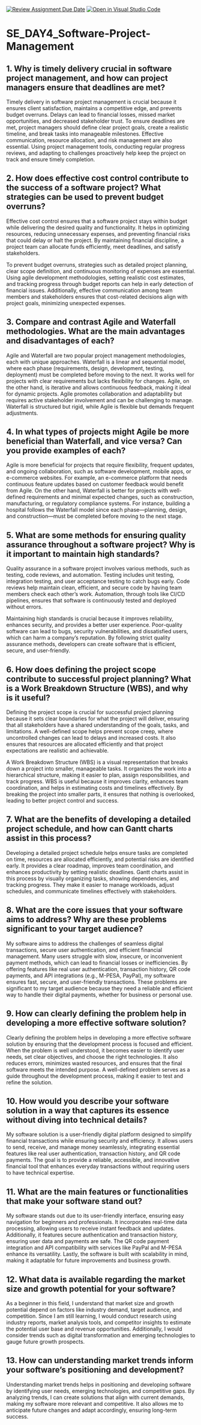 [![Review Assignment Due Date](https://classroom.github.com/assets/deadline-readme-button-22041afd0340ce965d47ae6ef1cefeee28c7c493a6346c4f15d667ab976d596c.svg)](https://classroom.github.com/a/9pw6JKcu)
[![Open in Visual Studio Code](https://classroom.github.com/assets/open-in-vscode-2e0aaae1b6195c2367325f4f02e2d04e9abb55f0b24a779b69b11b9e10269abc.svg)](https://classroom.github.com/online_ide?assignment_repo_id=18536884&assignment_repo_type=AssignmentRepo)
# SE_DAY4_Software-Project-Management
## 1. Why is timely delivery crucial in software project management, and how can project managers ensure that deadlines are met?
Timely delivery in software project management is crucial because it ensures client satisfaction, maintains a competitive edge, and prevents budget overruns. Delays can lead to financial losses, missed market opportunities, and decreased stakeholder trust. To ensure deadlines are met, project managers should define clear project goals, create a realistic timeline, and break tasks into manageable milestones. Effective communication, resource allocation, and risk management are also essential. Using project management tools, conducting regular progress reviews, and adapting to challenges proactively help keep the project on track and ensure timely completion.


## 2. How does effective cost control contribute to the success of a software project? What strategies can be used to prevent budget overruns?
Effective cost control ensures that a software project stays within budget while delivering the desired quality and functionality. It helps in optimizing resources, reducing unnecessary expenses, and preventing financial risks that could delay or halt the project. By maintaining financial discipline, a project team can allocate funds efficiently, meet deadlines, and satisfy stakeholders.

To prevent budget overruns, strategies such as detailed project planning, clear scope definition, and continuous monitoring of expenses are essential. Using agile development methodologies, setting realistic cost estimates, and tracking progress through budget reports can help in early detection of financial issues. Additionally, effective communication among team members and stakeholders ensures that cost-related decisions align with project goals, minimizing unexpected expenses.

## 3. Compare and contrast Agile and Waterfall methodologies. What are the main advantages and disadvantages of each?
Agile and Waterfall are two popular project management methodologies, each with unique approaches. Waterfall is a linear and sequential model, where each phase (requirements, design, development, testing, deployment) must be completed before moving to the next. It works well for projects with clear requirements but lacks flexibility for changes. Agile, on the other hand, is iterative and allows continuous feedback, making it ideal for dynamic projects. Agile promotes collaboration and adaptability but requires active stakeholder involvement and can be challenging to manage. Waterfall is structured but rigid, while Agile is flexible but demands frequent adjustments.

## 4. In what types of projects might Agile be more beneficial than Waterfall, and vice versa? Can you provide examples of each?
Agile is more beneficial for projects that require flexibility, frequent updates, and ongoing collaboration, such as software development, mobile apps, or e-commerce websites. For example, an e-commerce platform that needs continuous feature updates based on customer feedback would benefit from Agile. On the other hand, Waterfall is better for projects with well-defined requirements and minimal expected changes, such as construction, manufacturing, or regulatory compliance systems. For instance, building a hospital follows the Waterfall model since each phase—planning, design, and construction—must be completed before moving to the next stage.

## 5. What are some methods for ensuring quality assurance throughout a software project? Why is it important to maintain high standards?
Quality assurance in a software project involves various methods, such as testing, code reviews, and automation. Testing includes unit testing, integration testing, and user acceptance testing to catch bugs early. Code reviews help maintain clean, efficient, and secure code by having team members check each other’s work. Automation, through tools like CI/CD pipelines, ensures that software is continuously tested and deployed without errors.

Maintaining high standards is crucial because it improves reliability, enhances security, and provides a better user experience. Poor-quality software can lead to bugs, security vulnerabilities, and dissatisfied users, which can harm a company’s reputation. By following strict quality assurance methods, developers can create software that is efficient, secure, and user-friendly.

## 6. How does defining the project scope contribute to successful project planning? What is a Work Breakdown Structure (WBS), and why is it useful?
Defining the project scope is crucial for successful project planning because it sets clear boundaries for what the project will deliver, ensuring that all stakeholders have a shared understanding of the goals, tasks, and limitations. A well-defined scope helps prevent scope creep, where uncontrolled changes can lead to delays and increased costs. It also ensures that resources are allocated efficiently and that project expectations are realistic and achievable.

A Work Breakdown Structure (WBS) is a visual representation that breaks down a project into smaller, manageable tasks. It organizes the work into a hierarchical structure, making it easier to plan, assign responsibilities, and track progress. WBS is useful because it improves clarity, enhances team coordination, and helps in estimating costs and timelines effectively. By breaking the project into smaller parts, it ensures that nothing is overlooked, leading to better project control and success.

## 7. What are the benefits of developing a detailed project schedule, and how can Gantt charts assist in this process?
Developing a detailed project schedule helps ensure tasks are completed on time, resources are allocated efficiently, and potential risks are identified early. It provides a clear roadmap, improves team coordination, and enhances productivity by setting realistic deadlines. Gantt charts assist in this process by visually organizing tasks, showing dependencies, and tracking progress. They make it easier to manage workloads, adjust schedules, and communicate timelines effectively with stakeholders.

## 8. What are the core issues that your software aims to address? Why are these problems significant to your target audience?
My software aims to address the challenges of seamless digital transactions, secure user authentication, and efficient financial management. Many users struggle with slow, insecure, or inconvenient payment methods, which can lead to financial losses or inefficiencies. By offering features like real user authentication, transaction history, QR code payments, and API integrations (e.g., M-PESA, PayPal), my software ensures fast, secure, and user-friendly transactions. These problems are significant to my target audience because they need a reliable and efficient way to handle their digital payments, whether for business or personal use.

## 9. How can clearly defining the problem help in developing a more effective software solution?
Clearly defining the problem helps in developing a more effective software solution by ensuring that the development process is focused and efficient. When the problem is well understood, it becomes easier to identify user needs, set clear objectives, and choose the right technologies. It also reduces errors, minimizes wasted resources, and ensures that the final software meets the intended purpose. A well-defined problem serves as a guide throughout the development process, making it easier to test and refine the solution.

## 10. How would you describe your software solution in a way that captures its essence without diving into technical details?
My software solution is a user-friendly digital platform designed to simplify financial transactions while ensuring security and efficiency. It allows users to send, receive, and manage money seamlessly, integrating essential features like real user authentication, transaction history, and QR code payments. The goal is to provide a reliable, accessible, and innovative financial tool that enhances everyday transactions without requiring users to have technical expertise.

## 11. What are the main features or functionalities that make your software stand out?
My software stands out due to its user-friendly interface, ensuring easy navigation for beginners and professionals. It incorporates real-time data processing, allowing users to receive instant feedback and updates. Additionally, it features secure authentication and transaction history, ensuring user data and payments are safe. The QR code payment integration and API compatibility with services like PayPal and M-PESA enhance its versatility. Lastly, the software is built with scalability in mind, making it adaptable for future improvements and business growth.

## 12. What data is available regarding the market size and growth potential for your software?
As a beginner in this field, I understand that market size and growth potential depend on factors like industry demand, target audience, and competition. Since I am still learning, I would conduct research using industry reports, market analysis tools, and competitor insights to estimate the potential user base and revenue opportunities. Additionally, I would consider trends such as digital transformation and emerging technologies to gauge future growth prospects.

## 13. How can understanding market trends inform your software’s positioning and development?
Understanding market trends helps in positioning and developing software by identifying user needs, emerging technologies, and competitive gaps. By analyzing trends, I can create solutions that align with current demands, making my software more relevant and competitive. It also allows me to anticipate future changes and adapt accordingly, ensuring long-term success.

